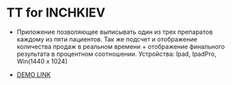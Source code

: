 # TT for INCHKIEV

- Приложение позволяющее выписывать один из трех препаратов каждому из пяти пациентов. Так же подсчет и отображение количества продаж в реальном времени + отображение финального результата в процентном соотношении.
Устройства: Ipad, IpadPro, Win(1440 x 1024)

- [DEMO LINK](https://krulykovskyi.github.io/inchkiev-test-task/)

